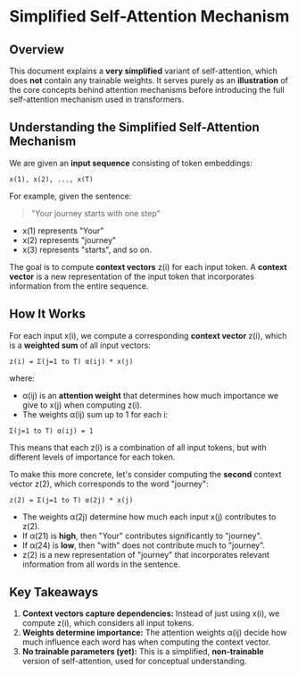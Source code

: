 # Simplified Self-Attention Mechanism

## Overview

This document explains a **very simplified** variant of self-attention, which does **not** contain any trainable weights. It serves purely as an **illustration** of the core concepts behind attention mechanisms before introducing the full self-attention mechanism used in transformers.

## Understanding the Simplified Self-Attention Mechanism

We are given an **input sequence** consisting of token embeddings:

```
x(1), x(2), ..., x(T)
```

For example, given the sentence:

> "Your journey starts with one step"

- x(1) represents "Your"
- x(2) represents "journey"
- x(3) represents "starts", and so on.

The goal is to compute **context vectors** z(i) for each input token. A **context vector** is a new representation of the input token that incorporates information from the entire sequence.

## How It Works

For each input x(i), we compute a corresponding **context vector** z(i), which is a **weighted sum** of all input vectors:

```
z(i) = Σ(j=1 to T) α(ij) * x(j)
```

where:

- α(ij) is an **attention weight** that determines how much importance we give to x(j) when computing z(i).
- The weights α(ij) sum up to 1 for each i:

```
Σ(j=1 to T) α(ij) = 1
```

This means that each z(i) is a combination of all input tokens, but with different levels of importance for each token.

To make this more concrete, let's consider computing the **second** context vector z(2), which corresponds to the word "journey":

```
z(2) = Σ(j=1 to T) α(2j) * x(j)
```

- The weights α(2j) determine how much each input x(j) contributes to z(2).
- If α(21) is **high**, then "Your" contributes significantly to "journey".
- If α(24) is **low**, then "with" does not contribute much to "journey".
- z(2) is a new representation of "journey" that incorporates relevant information from all words in the sentence.

## Key Takeaways

1. **Context vectors capture dependencies:** Instead of just using x(i), we compute z(i), which considers all input tokens.
2. **Weights determine importance:** The attention weights α(ij) decide how much influence each word has when computing the context vector.
3. **No trainable parameters (yet):** This is a simplified, **non-trainable** version of self-attention, used for conceptual understanding.


